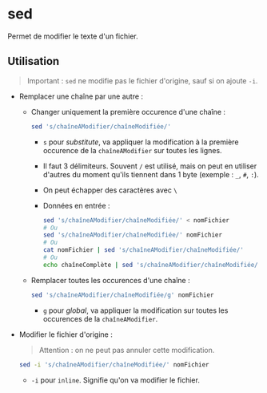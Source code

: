 # sed

Permet de modifier le texte d'un fichier.

## Utilisation

> Important : `sed` ne modifie pas le fichier d'origine, sauf si on ajoute `-i`.

- Remplacer une chaîne par une autre :
    
    - Changer uniquement la première occurence d'une chaîne :

        ```bash
        sed 's/chaîneAModifier/chaîneModifiée/'
        ```
        
        - `s` pour *substitute*, va appliquer la modification à la première occurence de la `chaîneAModifier` sur toutes les lignes.
        - Il faut 3 délimiteurs. Souvent `/` est utilisé, mais on peut en utiliser d'autres du moment qu'ils tiennent dans 1 byte (exemple : `_`, `#`, `:`).
        - On peut échapper des caractères avec `\`
        - Données en entrée :

            ```bash
            sed 's/chaîneAModifier/chaîneModifiée/' < nomFichier
            # Ou
            sed 's/chaîneAModifier/chaîneModifiée/' nomFichier
            # Ou
            cat nomFichier | sed 's/chaîneAModifier/chaîneModifiée/'
            # Ou
            echo chaîneComplète | sed 's/chaîneAModifier/chaîneModifiée/'
            ```
        
    - Remplacer toutes les occurences d'une chaîne :

        ```bash
        sed 's/chaîneAModifier/chaîneModifiée/g' nomFichier
        ```

        - `g` pour *global*, va appliquer la modification sur toutes les occurences de la `chaîneAModifier`.

- Modifier le fichier d'origine :

    > Attention : on ne peut pas annuler cette modification.

    ```bash
    sed -i 's/chaîneAModifier/chaîneModifiée/' nomFichier
    ```

    - `-i` pour `inline`. Signifie qu'on va modifier le fichier.